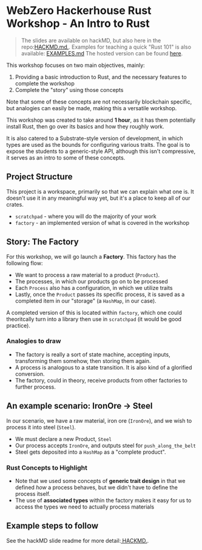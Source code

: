 # WebZero Hackerhouse Rust Workshop - An Intro to Rust

> The slides are available on hackMD, but also here in the repo:[HACKMD.md.](./content/HACKMD.md).
> Examples for teaching a quick "Rust 101" is also available: [EXAMPLES.md](./content/EXAMPLES.md)
> The hosted version can be found [here](https://hackmd.io/@Iu0IylwRSxWo5qCZHN4fPw/introtorust101).

This workshop focuses on two main objectives, mainly: 

1. Providing a basic introduction to Rust, and the necessary features to complete the workshop
2. Complete the "story" using those concepts

Note that some of these concepts are not necessarily blockchain specific, but analogies can easily be made, making this a versatile workshop.

This workshop was created to take around **1 hour**, as it has them potentially install Rust, then go over its basics and how they roughly work.

It is also catered to a Substrate-style version of development, in which types are used as the bounds for configuring various traits.  The goal is to expose the students to a generic-style API, although this isn't compressive, it serves as an intro to some of these concepts.


## Project Structure

This project is a workspace, primarily so that we can explain what one is.  It doesn't use it in any meaningful way yet, but it's a place to keep all of our crates.

- `scratchpad` - where you will do the majority of your work
- `factory` - an implemented version of what is covered in the workshop

## Story: The Factory

For this workshop, we will go launch a **Factory**.  This factory has the following flow:

- We want to process a raw material to a product (`Product`).
- The processes, in which our products go on to be processed
- Each `Process` also has a configuration, in which we utilize traits
- Lastly, once the `Product` passes its specific process, it is saved as a completed item in our "storage" (a `HashMap`, in our case).

A completed version of this is located within `factory`, which one could theoritcally turn into a library then use in `scratchpad` (it would be good practice).

### Analogies to draw

- The factory is really a sort of state machine, accepting inputs, transforming them somehow, then storing them again. 
- A process is analogous to a state transition.  It is also kind of a glorified conversion.
- The factory, could in theory, receive products from other factories to further process.

## An example scenario: IronOre -> Steel

In our scenario, we have a raw material, iron ore (`IronOre`), and we wish to process it into steel (`Steel`). 

- We must declare a new Product, `Steel`
- Our process accepts `IronOre`, and outputs steel for `push_along_the_belt`
- Steel gets deposited into a `HashMap` as a "complete product".
  
### Rust Concepts to Highlight

- Note that we used some concepts of **generic trait design** in that we defined _how_ a process behaves, but we didn't have to define the process itself.
- The use of **associated types** within the factory makes it easy for us to access the types we need to actually process materials

## Example steps to follow

See the hackMD slide readme for more detail:[ HACKMD.](./content/HACKMD.md).

